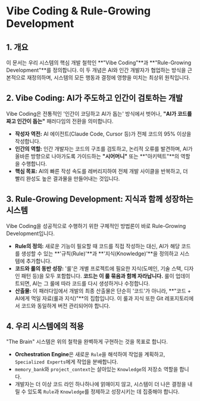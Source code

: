 # Vibe Coding & Rule-Growing Development

## 1. 개요

이 문서는 우리 시스템의 핵심 개발 철학인 **"Vibe Coding"**과 **"Rule-Growing Development"**를 정의합니다. 이 두 개념은 AI와 인간 개발자가 협업하는 방식을 근본적으로 재정의하며, 시스템의 모든 행동과 결정에 영향을 미치는 최상위 원칙입니다.

## 2. Vibe Coding: AI가 주도하고 인간이 검토하는 개발

Vibe Coding은 전통적인 '인간이 코딩하고 AI가 돕는' 방식에서 벗어나, **"AI가 코드를 짜고 인간이 돕는"** 패러다임의 전환을 의미합니다.

-   **작성자 역전:** AI 에이전트(Claude Code, Cursor 등)가 전체 코드의 95% 이상을 작성합니다.
-   **인간의 역할:** 인간 개발자는 코드의 구조를 검토하고, 논리적 오류를 발견하며, AI가 올바른 방향으로 나아가도록 가이드하는 **"시어머니"** 또는 **"아키텍트"**의 역할을 수행합니다.
-   **핵심 목표:** AI의 빠른 작성 속도를 레버리지하여 전체 개발 사이클을 반복하고, 더 빨리 완성도 높은 결과물을 만들어내는 것입니다.

## 3. Rule-Growing Development: 지식과 함께 성장하는 시스템

Vibe Coding을 성공적으로 수행하기 위한 구체적인 방법론이 바로 Rule-Growing Development입니다.

-   **Rule의 정의:** 새로운 기능이 필요할 때 코드를 직접 작성하는 대신, AI가 해당 코드를 생성할 수 있는 **'규칙(Rule)'**과 **'지식(Knowledge)'**을 정의하고 시스템에 추가합니다.
-   **코드와 룰의 동반 성장:** '룰'은 개별 프로젝트에 필요한 지식(도메인, 기술 스택, 디자인 패턴 등)을 모두 포함합니다. **코드는 이 룰 묶음과 함께 자라납니다.** 룰이 업데이트되면, AI는 그 룰에 따라 코드를 다시 생성하거나 수정합니다.
-   **산출물:** 이 패러다임에서 개발의 최종 산출물은 단순히 '코드'가 아니라, **"코드 + AI에게 먹일 자료(룰과 지식)"**의 집합입니다. 이 룰과 지식 또한 Git 레포지토리에서 코드와 동일하게 버전 관리되어야 합니다.

## 4. 우리 시스템에의 적용

"The Brain" 시스템은 위의 철학을 완벽하게 구현하는 것을 목표로 합니다.

-   **Orchestration Engine**은 새로운 `Rule`을 해석하여 작업을 계획하고, `Specialized Experts`에게 작업을 분배합니다.
-   `memory_bank`와 `project_context`는 살아있는 `Knowledge`의 저장소 역할을 합니다.
-   개발자는 더 이상 코드 라인 하나하나에 얽매이지 않고, 시스템이 더 나은 결정을 내릴 수 있도록 `Rule`과 `Knowledge`를 정제하고 성장시키는 데 집중해야 합니다.

